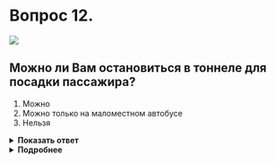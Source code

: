 # Вопрос 12.

![](https://s.drom.ru/i24228/pdd/tickets/2016/1543885030.jpg)

## Можно ли Вам остановиться в тоннеле для посадки пассажира?

1. Можно
2. Можно только на маломестном автобусе
3. Нельзя

<details>
<summary><b>Показать ответ</b></summary>
Правильный ответ: 3
</details>
<details>
<summary><b>Подробнее</b></summary>
Однозначно нет. Так как в тоннелях, под эстакадами, мостами, путепроводами остановка запрещена.
(Пункт 12.4 ПДД)
</details>